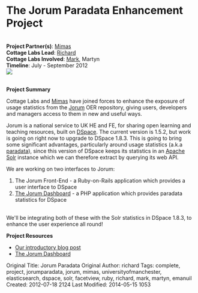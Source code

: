 # The Jorum Paradata Enhancement Project
<br>

<div class="row-fluid">
<div class="span8">
<strong>Project Partner(s)</strong>: <a href="http://www.mimas.ac.uk/">Mimas</a><br>
<strong>Cottage Labs Lead</strong>: <a href="/author/richard">Richard</a><br>
<strong>Cottage Labs Involved</strong>: <a href="/author/mark">Mark</a>, Martyn<br>
<strong>Timeline</strong>: July - September 2012
</div>
<div class="span4">
<img src="http://cottagelabs.com/media/jorumlogo.jpeg" class="img thumbnail span6 pull-right">
</div>
</div>

<br>

**Project Summary**

Cottage Labs and [Mimas](http://www.mimas.ac.uk/) have joined forces to enhance the exposure of usage statistics from the [Jorum](http://www.jorum.ac.uk) OER repository, giving users, developers and managers access to them in new and useful ways.

Jorum is a national service to UK HE and FE, for sharing open learning and teaching resources, built on [DSpace](http://www.dspace.org).  The current version is 1.5.2, but work is going on right now to upgrade to DSpace 1.8.3.  This is going to bring some significant advantages, particularly around usage statistics (a.k.a [paradata](http://en.wikipedia.org/wiki/Paradata_(learning_resource_analytics))), since this version of DSpace keeps its statistics in an [Apache Solr](http://lucene.apache.org/solr/) instance which we can therefore extract by querying its web API.

We are working on two interfaces to Jorum:

<ol>
<li>The Jorum Front-End - a Ruby-on-Rails application which provides a user interface to DSpace</li>
<li><a href="http://dashboard.jorum.ac.uk/">The Jorum Dashboard</a> - a PHP application which provides paradata statistics for DSpace</li>
</ol>

<br>
We'll be integrating both of these with the Solr statistics in DSpace 1.8.3, to enhance the user experience all round!

**Project Resources**

<ul>
<li><a href="/news/the-jorum-paradata-enhancement-project">Our introductory blog post</a></li>
<li><a href="http://dashboard.jorum.ac.uk/">The Jorum Dashboard</a></li>
</ul>

<div class="facetview facetview-stories facetview-descending" data-size="20" data-search='tags:jorum AND  url:"/news/*"'></div> 



Original Title: Jorum Paradata
Original Author: richard
Tags: complete, project, jorumparadata, jorum, mimas, universityofmanchester, elasticsearch, dspace, solr, facetview, ruby, richard, mark, martyn, emanuil
Created: 2012-07-18 2124
Last Modified: 2014-05-15 1053

